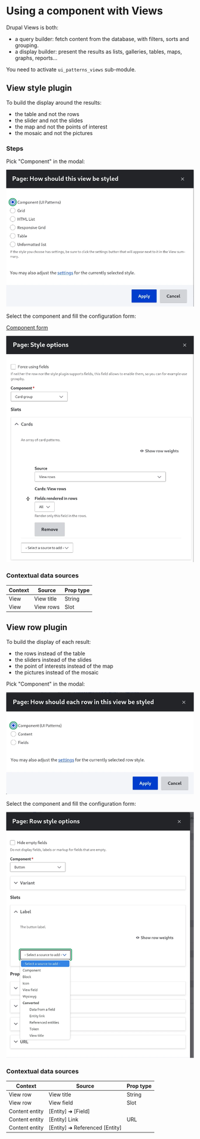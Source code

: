 # Using a component with Views

Drupal Views is both:

- a query builder: fetch content from the database, with filters, sorts and grouping.
- a display builder: present the results as lists, galleries, tables, maps, graphs, reports...

You need to activate `ui_patterns_views` sub-module.

## View style plugin

To build the display around the results:

- the table and not the rows
- the slider and not the slides
- the map and not the points of interest
- the mosaic and not the pictures

### Steps

Pick "Component" in the modal:

![](images/views-1.webp)

Select the component and fill the configuration form:

[Component form](3.0-component-form.md)

![](images/views-2.webp)

### Contextual data sources

| Context | Source     | Prop type |
| ------- | ---------- | --------- |
| View    | View title | String    |
| View    | View rows  | Slot      |

## View row plugin

To build the display of each result:

- the rows instead of the table
- the sliders instead of the slides
- the point of interests instead of the map
- the pictures instead of the mosaic

Pick "Component" in the modal:

![](images/views-3.webp)

Select the component and fill the configuration form:

![](images/views-4.webp)

### Contextual data sources

| Context        | Source                         | Prop type |
| -------------- | ------------------------------ | --------- |
| View row       | View title                     | String    |
| View row       | View field                     | Slot      |
| Content entity | [Entity] ➜ [Field]             |           |
| Content entity | [Entity] Link                  | URL       |
| Content entity | [Entity] ➜ Referenced [Entity] |           |
